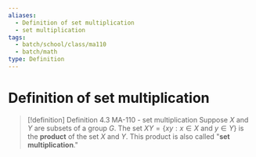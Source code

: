```yaml
---
aliases:
  - Definition of set multiplication
  - set multiplication
tags:
  - batch/school/class/ma110
  - batch/math
type: Definition
---
```

# Definition of set multiplication

> [!definition] Definition 4.3 MA-110 - set multiplication
> Suppose $X$ and $Y$ are subsets of a group $G$. The set $XY=\{ xy : x \in X \text{ and } y \in Y \}$ is the **product** of the set $X$ and $Y$. This product is also called "**set multiplication**."
